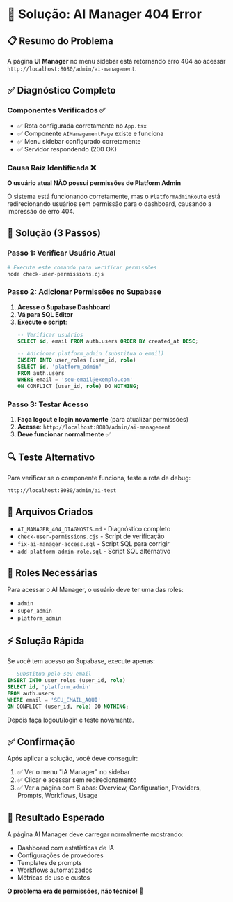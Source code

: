 # 🔧 Solução: AI Manager 404 Error

## 📋 Resumo do Problema

A página **UI Manager** no menu sidebar está retornando erro 404 ao acessar `http://localhost:8080/admin/ai-management`.

## ✅ Diagnóstico Completo

### Componentes Verificados ✅
- ✅ Rota configurada corretamente no `App.tsx`
- ✅ Componente `AIManagementPage` existe e funciona
- ✅ Menu sidebar configurado corretamente
- ✅ Servidor respondendo (200 OK)

### Causa Raiz Identificada ❌
**O usuário atual NÃO possui permissões de Platform Admin**

O sistema está funcionando corretamente, mas o `PlatformAdminRoute` está redirecionando usuários sem permissão para o dashboard, causando a impressão de erro 404.

## 🎯 Solução (3 Passos)

### Passo 1: Verificar Usuário Atual
```bash
# Execute este comando para verificar permissões
node check-user-permissions.cjs
```

### Passo 2: Adicionar Permissões no Supabase
1. **Acesse o Supabase Dashboard**
2. **Vá para SQL Editor**
3. **Execute o script**:
   ```sql
   -- Verificar usuários
   SELECT id, email FROM auth.users ORDER BY created_at DESC;
   
   -- Adicionar platform_admin (substitua o email)
   INSERT INTO user_roles (user_id, role)
   SELECT id, 'platform_admin'
   FROM auth.users
   WHERE email = 'seu-email@exemplo.com'
   ON CONFLICT (user_id, role) DO NOTHING;
   ```

### Passo 3: Testar Acesso
1. **Faça logout e login novamente** (para atualizar permissões)
2. **Acesse**: `http://localhost:8080/admin/ai-management`
3. **Deve funcionar normalmente** ✅

## 🔍 Teste Alternativo

Para verificar se o componente funciona, teste a rota de debug:
```
http://localhost:8080/admin/ai-test
```

## 📁 Arquivos Criados

- `AI_MANAGER_404_DIAGNOSIS.md` - Diagnóstico completo
- `check-user-permissions.cjs` - Script de verificação
- `fix-ai-manager-access.sql` - Script SQL para corrigir
- `add-platform-admin-role.sql` - Script SQL alternativo

## 🔐 Roles Necessárias

Para acessar o AI Manager, o usuário deve ter uma das roles:
- `admin`
- `super_admin` 
- `platform_admin`

## ⚡ Solução Rápida

Se você tem acesso ao Supabase, execute apenas:

```sql
-- Substitua pelo seu email
INSERT INTO user_roles (user_id, role)
SELECT id, 'platform_admin'
FROM auth.users
WHERE email = 'SEU_EMAIL_AQUI'
ON CONFLICT (user_id, role) DO NOTHING;
```

Depois faça logout/login e teste novamente.

## ✅ Confirmação

Após aplicar a solução, você deve conseguir:
1. ✅ Ver o menu "IA Manager" no sidebar
2. ✅ Clicar e acessar sem redirecionamento
3. ✅ Ver a página com 6 abas: Overview, Configuration, Providers, Prompts, Workflows, Usage

## 🎉 Resultado Esperado

A página AI Manager deve carregar normalmente mostrando:
- Dashboard com estatísticas de IA
- Configurações de provedores
- Templates de prompts
- Workflows automatizados
- Métricas de uso e custos

**O problema era de permissões, não técnico!** 🔐